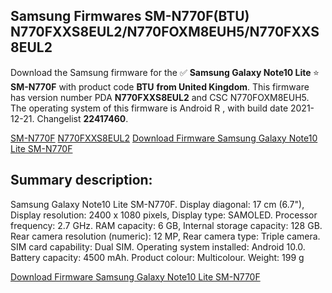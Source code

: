 <h2>Samsung Firmwares SM-N770F(BTU) N770FXXS8EUL2/N770FOXM8EUH5/N770FXXS8EUL2</h2>
Download the Samsung firmware for the ✅ <strong>Samsung Galaxy Note10 Lite </strong> ⭐ <strong>SM-N770F</strong> with product code <strong>BTU</strong> <strong> from United Kingdom</strong>. This firmware has version number PDA <strong>N770FXXS8EUL2</strong> and CSC N770FOXM8EUH5. The operating system of this firmware is Android R , with build date 2021-12-21. Changelist <strong>22417460</strong>.

[SM-N770F](https://samfirm.shop/samsung/model/SM-N770F)
[N770FXXS8EUL2](https://samfirm.shop/samsung/pda/N770FXXS8EUL2)
[Download Firmware Samsung Galaxy Note10 Lite SM-N770F](https://samfirm.shop/samsung/firmware/484196)
<h2>Summary description:</h2>
<p>Samsung Galaxy Note10 Lite SM-N770F. Display diagonal: 17 cm (6.7"), Display resolution: 2400 x 1080 pixels, Display type: SAMOLED. Processor frequency: 2.7 GHz. RAM capacity: 6 GB, Internal storage capacity: 128 GB. Rear camera resolution (numeric): 12 MP, Rear camera type: Triple camera. SIM card capability: Dual SIM. Operating system installed: Android 10.0. Battery capacity: 4500 mAh. Product colour: Multicolour. Weight: 199 g</p>


[Download Firmware Samsung Galaxy Note10 Lite SM-N770F](https://samfirm.shop/samsung/firmware/484196)
